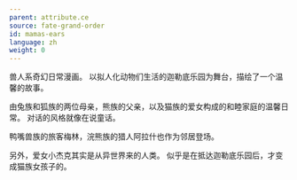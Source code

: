 ```yaml
---
parent: attribute.ce
source: fate-grand-order
id: mamas-ears
language: zh
weight: 0
---
```


兽人系奇幻日常漫画。
以拟人化动物们生活的迦勒底乐园为舞台，描绘了一个温馨的故事。

由兔族和狐族的两位母亲，熊族的父亲，以及猫族的爱女构成的和睦家庭的温馨日常。
对话的风格就像在说童话。

鸭嘴兽族的旅客梅林，浣熊族的猎人阿拉什也作为邻居登场。

另外，爱女小杰克其实是从异世界来的人类。
似乎是在抵达迦勒底乐园后，才变成猫族女孩子的。
